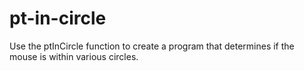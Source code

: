# pt-in-circle
Use the ptInCircle function to create a program that determines if the mouse is within various circles.
